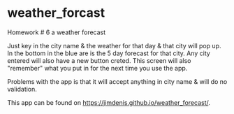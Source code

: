 # weather_forcast
Homework # 6 a weather forecast

Just key in the city name & the weather for that day & that city will pop up. In the bottom in the blue are is the 5 day forecast for that city. Any city entered will also have a new button creted. This screen will also "remember" what you put in for the next time you use the app.

Problems with the app is that it will accept anything in city name & will do no validation. 

This app can be found on https://jimdenis.github.io/weather_forecast/.
